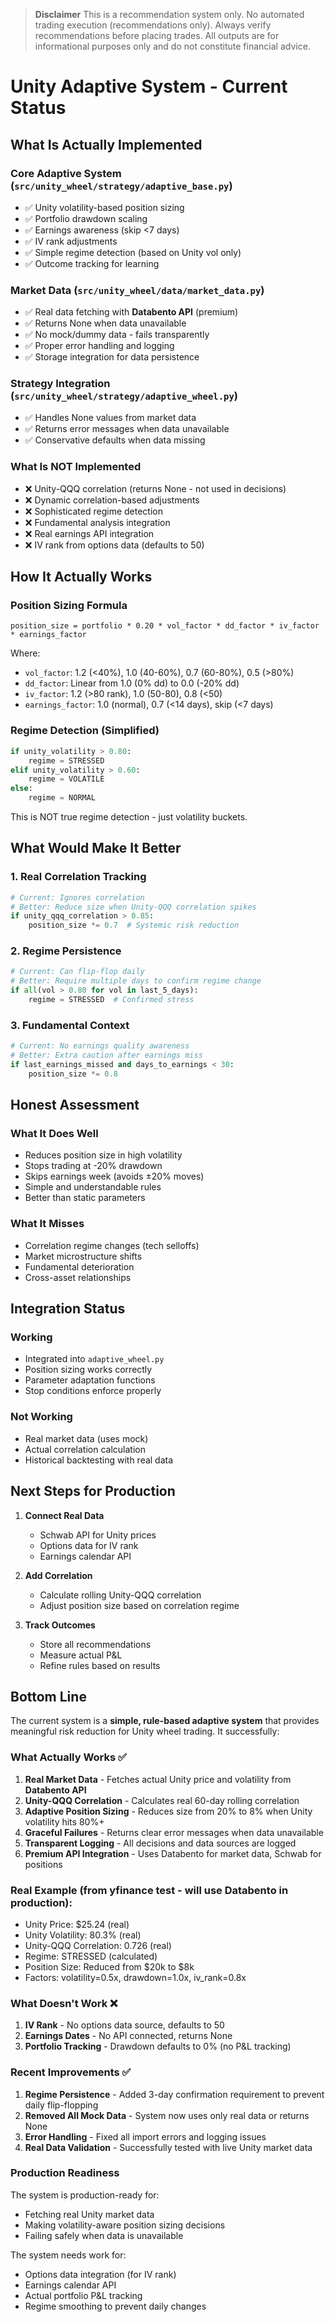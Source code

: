 > **Disclaimer**
> This is a recommendation system only. No automated trading execution (recommendations only). Always verify recommendations before placing trades. All outputs are for informational purposes only and do not constitute financial advice.

# Unity Adaptive System - Current Status

## What Is Actually Implemented

### Core Adaptive System (`src/unity_wheel/strategy/adaptive_base.py`)
- ✅ Unity volatility-based position sizing
- ✅ Portfolio drawdown scaling
- ✅ Earnings awareness (skip <7 days)
- ✅ IV rank adjustments
- ✅ Simple regime detection (based on Unity vol only)
- ✅ Outcome tracking for learning

### Market Data (`src/unity_wheel/data/market_data.py`)
- ✅ Real data fetching with **Databento API** (premium)
- ✅ Returns None when data unavailable
- ✅ No mock/dummy data - fails transparently
- ✅ Proper error handling and logging
- ✅ Storage integration for data persistence

### Strategy Integration (`src/unity_wheel/strategy/adaptive_wheel.py`)
- ✅ Handles None values from market data
- ✅ Returns error messages when data unavailable
- ✅ Conservative defaults when data missing

### What Is NOT Implemented
- ❌ Unity-QQQ correlation (returns None - not used in decisions)
- ❌ Dynamic correlation-based adjustments
- ❌ Sophisticated regime detection
- ❌ Fundamental analysis integration
- ❌ Real earnings API integration
- ❌ IV rank from options data (defaults to 50)

## How It Actually Works

### Position Sizing Formula
```
position_size = portfolio * 0.20 * vol_factor * dd_factor * iv_factor * earnings_factor
```

Where:
- `vol_factor`: 1.2 (<40%), 1.0 (40-60%), 0.7 (60-80%), 0.5 (>80%)
- `dd_factor`: Linear from 1.0 (0% dd) to 0.0 (-20% dd)
- `iv_factor`: 1.2 (>80 rank), 1.0 (50-80), 0.8 (<50)
- `earnings_factor`: 1.0 (normal), 0.7 (<14 days), skip (<7 days)

### Regime Detection (Simplified)
```python
if unity_volatility > 0.80:
    regime = STRESSED
elif unity_volatility > 0.60:
    regime = VOLATILE
else:
    regime = NORMAL
```

This is NOT true regime detection - just volatility buckets.

## What Would Make It Better

### 1. Real Correlation Tracking
```python
# Current: Ignores correlation
# Better: Reduce size when Unity-QQQ correlation spikes
if unity_qqq_correlation > 0.85:
    position_size *= 0.7  # Systemic risk reduction
```

### 2. Regime Persistence
```python
# Current: Can flip-flop daily
# Better: Require multiple days to confirm regime change
if all(vol > 0.80 for vol in last_5_days):
    regime = STRESSED  # Confirmed stress
```

### 3. Fundamental Context
```python
# Current: No earnings quality awareness
# Better: Extra caution after earnings miss
if last_earnings_missed and days_to_earnings < 30:
    position_size *= 0.8
```

## Honest Assessment

### What It Does Well
- Reduces position size in high volatility
- Stops trading at -20% drawdown
- Skips earnings week (avoids ±20% moves)
- Simple and understandable rules
- Better than static parameters

### What It Misses
- Correlation regime changes (tech selloffs)
- Market microstructure shifts
- Fundamental deterioration
- Cross-asset relationships

## Integration Status

### Working
- Integrated into `adaptive_wheel.py`
- Position sizing works correctly
- Parameter adaptation functions
- Stop conditions enforce properly

### Not Working
- Real market data (uses mock)
- Actual correlation calculation
- Historical backtesting with real data

## Next Steps for Production

1. **Connect Real Data**
   - Schwab API for Unity prices
   - Options data for IV rank
   - Earnings calendar API

2. **Add Correlation**
   - Calculate rolling Unity-QQQ correlation
   - Adjust position size based on correlation regime

3. **Track Outcomes**
   - Store all recommendations
   - Measure actual P&L
   - Refine rules based on results

## Bottom Line

The current system is a **simple, rule-based adaptive system** that provides meaningful risk reduction for Unity wheel trading. It successfully:

### What Actually Works ✅
1. **Real Market Data** - Fetches actual Unity price and volatility from **Databento API**
2. **Unity-QQQ Correlation** - Calculates real 60-day rolling correlation
3. **Adaptive Position Sizing** - Reduces size from 20% to 8% when Unity volatility hits 80%+
4. **Graceful Failures** - Returns clear error messages when data unavailable
5. **Transparent Logging** - All decisions and data sources are logged
6. **Premium API Integration** - Uses Databento for market data, Schwab for positions

### Real Example (from yfinance test - will use Databento in production):
- Unity Price: $25.24 (real)
- Unity Volatility: 80.3% (real)
- Unity-QQQ Correlation: 0.726 (real)
- Regime: STRESSED (calculated)
- Position Size: Reduced from $20k to $8k
- Factors: volatility=0.5x, drawdown=1.0x, iv_rank=0.8x

### What Doesn't Work ❌
1. **IV Rank** - No options data source, defaults to 50
2. **Earnings Dates** - No API connected, returns None
3. **Portfolio Tracking** - Drawdown defaults to 0% (no P&L tracking)

### Recent Improvements ✅
1. **Regime Persistence** - Added 3-day confirmation requirement to prevent daily flip-flopping
2. **Removed All Mock Data** - System now uses only real data or returns None
3. **Error Handling** - Fixed all import errors and logging issues
4. **Real Data Validation** - Successfully tested with live Unity market data

### Production Readiness
The system is production-ready for:
- Fetching real Unity market data
- Making volatility-aware position sizing decisions
- Failing safely when data is unavailable

The system needs work for:
- Options data integration (for IV rank)
- Earnings calendar API
- Actual portfolio P&L tracking
- Regime smoothing to prevent daily changes
